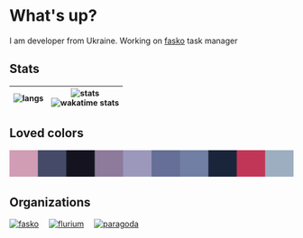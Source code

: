 #  What's up? 

I am developer from Ukraine.
Working on [fasko](https://github.com/fasko-app) task manager


## Stats

| ![langs](https://github-readme-stats.vercel.app/api/top-langs?username=roman-koshchei&theme=nord&hide_title=true&langs_count=6&hide_border=true) | ![stats](https://github-readme-stats.vercel.app/api?username=roman-koshchei&show_icons=true&theme=nord&hide_title=true&hide=prs,stars&count_private=true&hide_border=true) <br> ![wakatime stats](https://github-readme-stats.vercel.app/api/wakatime?username=romankoshchei&theme=nord&hide_border=true&langs_count=4&custom_title=Week%20activity) |
|---|---|


## Loved colors

![colors](colors.png)


## Organizations

[![fasko](https://avatars.githubusercontent.com/u/105215824?s=100&v=4)](https://github.com/fasko-app) 
[![flurium](https://avatars.githubusercontent.com/u/103936719?s=100&v=4)](https://github.com/flurium) 
[![paragoda](https://avatars.githubusercontent.com/u/105239700?s=100&v=4)](https://github.com/paragoda) 
